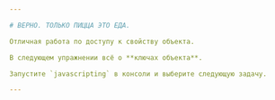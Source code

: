 ```yaml
---

# ВЕРНО. ТОЛЬКО ПИЦЦА ЭТО ЕДА.

Отличная работа по доступу к свойству объекта.

В следующем упражнении всё о **ключах объекта**.

Запустите `javascripting` в консоли и выберите следующую задачу.

---
```

